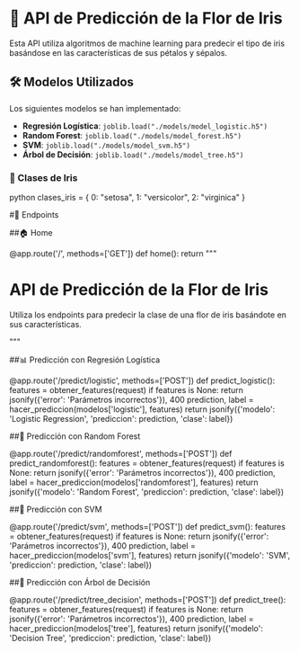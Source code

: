 # 🌸 API de Predicción de la Flor de Iris

Esta API utiliza algoritmos de machine learning para predecir el tipo de iris basándose en las características de sus pétalos y sépalos. 

## 🛠️ Modelos Utilizados

Los siguientes modelos se han implementado:

- **Regresión Logística**: `joblib.load("./models/model_logistic.h5")`
- **Random Forest**: `joblib.load("./models/model_forest.h5")`
- **SVM**: `joblib.load("./models/model_svm.h5")`
- **Árbol de Decisión**: `joblib.load("./models/model_tree.h5")`

### 🌼 Clases de Iris

python
clases_iris = {
    0: "setosa",
    1: "versicolor",
    2: "virginica"
}

#🚀 Endpoints

##🏠 Home

@app.route('/', methods=['GET'])
def home():
    return """
    <h1>API de Predicción de la Flor de Iris</h1>
    <p>Utiliza los endpoints para predecir la clase de una flor de iris basándote en sus características.</p>
    """
    
##📊 Predicción con Regresión Logística

@app.route('/predict/logistic', methods=['POST'])
def predict_logistic():
    features = obtener_features(request)
    if features is None:
        return jsonify({'error': 'Parámetros incorrectos'}), 400
    prediction, label = hacer_prediccion(modelos['logistic'], features)
    return jsonify({'modelo': 'Logistic Regression', 'prediccion': prediction, 'clase': label})

##🌲 Predicción con Random Forest

@app.route('/predict/randomforest', methods=['POST'])
def predict_randomforest():
    features = obtener_features(request)
    if features is None:
        return jsonify({'error': 'Parámetros incorrectos'}), 400
    prediction, label = hacer_prediccion(modelos['randomforest'], features)
    return jsonify({'modelo': 'Random Forest', 'prediccion': prediction, 'clase': label})

##🧠 Predicción con SVM

@app.route('/predict/svm', methods=['POST'])
def predict_svm():
    features = obtener_features(request)
    if features is None:
        return jsonify({'error': 'Parámetros incorrectos'}), 400
    prediction, label = hacer_prediccion(modelos['svm'], features)
    return jsonify({'modelo': 'SVM', 'prediccion': prediction, 'clase': label})

##🌳 Predicción con Árbol de Decisión

@app.route('/predict/tree_decision', methods=['POST'])
def predict_tree():
    features = obtener_features(request)
    if features is None:
        return jsonify({'error': 'Parámetros incorrectos'}), 400
    prediction, label = hacer_prediccion(modelos['tree'], features)
    return jsonify({'modelo': 'Decision Tree', 'prediccion': prediction, 'clase': label})
  
